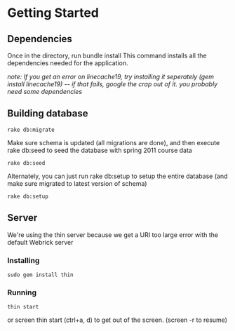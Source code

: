 # Getting Started #
## Dependencies ##
Once in the directory, run
    bundle install
This command installs all the dependencies needed for the application.

*note: If you get an error on linecache19, try installing it seperately (gem install linecache19) -- if that fails, google the crap out of it. you probably need some dependencies*

## Building database ##

    rake db:migrate
 Make sure schema is updated (all migrations are done), and then execute rake db:seed to seed the database with spring 2011 course data

    rake db:seed

 Alternately, you can just run rake db:setup to setup the entire database (and make sure migrated to latest version of schema)

    rake db:setup

## Server ##
We're using the thin server because we get a URI too large error with the default Webrick server
### Installing ###
    sudo gem install thin

### Running ###
    thin start
or
    screen thin start
	(ctrl+a, d) to get out of the screen. (screen -r to resume)
